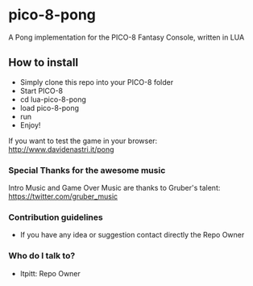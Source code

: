 # pico-8-pong
A Pong implementation for the PICO-8 Fantasy Console, written in LUA

## How to install
* Simply clone this repo into your PICO-8 folder
* Start PICO-8
* cd lua-pico-8-pong
* load pico-8-pong
* run
* Enjoy!

If you want to test the game in your browser:  
http://www.davidenastri.it/pong

### Special Thanks for the awesome music ###

Intro Music and Game Over Music are thanks to Gruber's talent:  
https://twitter.com/gruber_music

### Contribution guidelines ###

* If you have any idea or suggestion contact directly the Repo Owner

### Who do I talk to? ###

* ltpitt: Repo Owner
